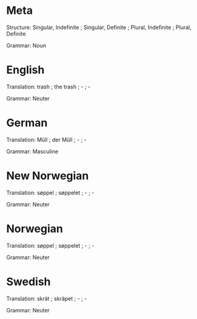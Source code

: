 Meta
====

Structure: Singular, Indefinite ; Singular, Definite ; Plural, Indefinite ; Plural, Definite

Grammar:   Noun



English
=======

Translation: trash ; the trash ; - ; -

Grammar:     Neuter



German
======

Translation: Müll ; der Müll ; - ; -

Grammar:     Masculine



New Norwegian
=============

Translation: søppel ; søppelet ; - ; -

Grammar:     Neuter



Norwegian
=========

Translation: søppel ; søppelet ; - ; -

Grammar:     Neuter



Swedish
=======

Translation: skrät ; skräpet ; - ; -

Grammar:     Neuter
